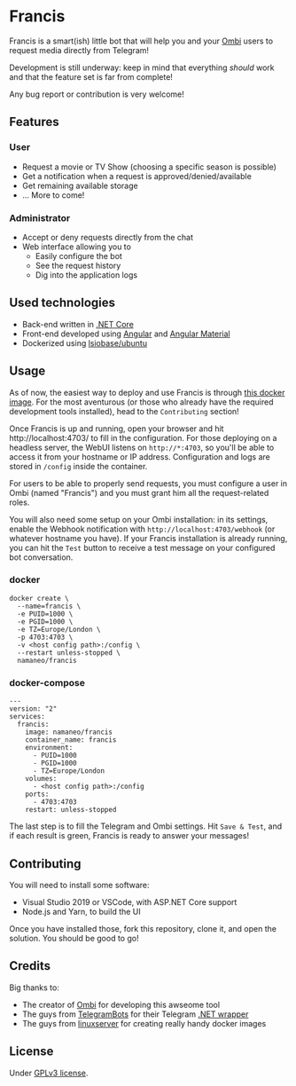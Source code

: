 # Francis

Francis is a smart(ish) little bot that will help you and your [Ombi](https://github.com/tidusjar/Ombi) users to request media directly from Telegram!

Development is still underway: keep in mind that everything *should* work and that the feature set is far from complete!

Any bug report or contribution is very welcome!

## Features

### User

* Request a movie or TV Show (choosing a specific season is possible)
* Get a notification when a request is approved/denied/available
* Get remaining available storage
* ... More to come!

### Administrator

* Accept or deny requests directly from the chat
* Web interface allowing you to
  * Easily configure the bot
  * See the request history
  * Dig into the application logs

## Used technologies

* Back-end written in [.NET Core](https://docs.microsoft.com/en-us/aspnet/core/)
* Front-end developed using [Angular](https://angular.io/docs/) and [Angular Material](https://material.angular.io/)
* Dockerized using [lsiobase/ubuntu](https://hub.docker.com/r/lsiobase/ubuntu)

## Usage

As of now, the easiest way to deploy and use Francis is through [this docker image](https://hub.docker.com/r/namaneo/francis).
For the most aventurous (or those who already have the required development tools installed), head to the `Contributing` section!

Once Francis is up and running, open your browser and hit http://localhost:4703/ to fill in the configuration.
For those deploying on a headless server, the WebUI listens on `http://*:4703`, so you'll be able to access it from your hostname or IP address.
Configuration and logs are stored in `/config` inside the container.

For users to be able to properly send requests, you must configure a user in Ombi (named "Francis") and you must grant him all the request-related roles.

You will also need some setup on your Ombi installation: in its settings, enable the Webhook notification with `http://localhost:4703/webhook` (or whatever hostname you have). If your Francis installation is already running, you can hit the `Test` button to receive a test message on your configured bot conversation.

### docker

```
docker create \
  --name=francis \
  -e PUID=1000 \
  -e PGID=1000 \
  -e TZ=Europe/London \
  -p 4703:4703 \
  -v <host config path>:/config \
  --restart unless-stopped \
  namaneo/francis
```


### docker-compose

```
---
version: "2"
services:
  francis:
    image: namaneo/francis
    container_name: francis
    environment:
      - PUID=1000
      - PGID=1000
      - TZ=Europe/London
    volumes:
      - <host config path>:/config
    ports:
      - 4703:4703
    restart: unless-stopped
```

The last step is to fill the Telegram and Ombi settings. Hit `Save & Test`, and if each result is green, Francis is ready to answer your messages!

## Contributing

You will need to install some software:

* Visual Studio 2019 or VSCode, with ASP.NET Core support
* Node.js and Yarn, to build the UI

Once you have installed those, fork this repository, clone it, and open the solution. You should be good to go!

## Credits

Big thanks to: 
* The creator of [Ombi](https://github.com/tidusjar/Ombi) for developing this awseome tool
* The guys from [TelegramBots](https://github.com/TelegramBots) for their Telegram [.NET wrapper](https://github.com/TelegramBots/Telegram.Bot)
* The guys from [linuxserver](https://github.com/linuxserver) for creating really handy docker images

## License

Under [GPLv3 license](https://github.com/Namaneo/Francis/blob/master/LICENSE.md).

